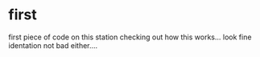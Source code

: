 # first
first piece of code on this station
checking out how this works...
look fine
	identation not bad either....
	
